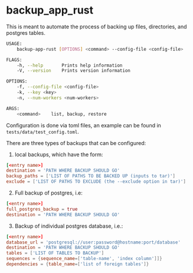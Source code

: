 # backup_app_rust
This is meant to automate the process of backing up files, directories, and postgres tables.

```bash
USAGE:
    backup-app-rust [OPTIONS] <command> --config-file <config-file>

FLAGS:
    -h, --help       Prints help information
    -V, --version    Prints version information

OPTIONS:
    -f, --config-file <config-file>
    -k, --key <key>
    -n, --num-workers <num-workers>

ARGS:
    <command>    list, backup, restore
```

Configuration is done via toml files, an example can be found in `tests/data/test_config.toml`.

There are three types of backups that can be configured:
1. local backups, which have the form:
```toml
[<entry name>]
destination = 'PATH WHERE BACKUP SHOULD GO'
backup_paths = ['LIST OF PATHS TO BE BACKED UP (inputs to tar)']
exclude = ['LIST OF PATHS TO EXCLUDE (the --exclude option in tar)']
```

2. Full backup of postgres, i.e:
```toml
[<entry name>]
full_postgres_backup = true
destination = 'PATH WHERE BACKUP SHOULD GO'
```

3. Backup of individual postgres database, i.e.:
```toml
[<entry name>]
database_url = 'postgresql://user:password@hostname:port/database'
destination = 'PATH WHERE BACKUP SHOULD GO'
tables = ['LIST OF TABLES TO BACKUP']
sequences = {sequence_name=['table-name', 'index column']]}
dependencies = {table_name=['list of foreign tables']}
```
